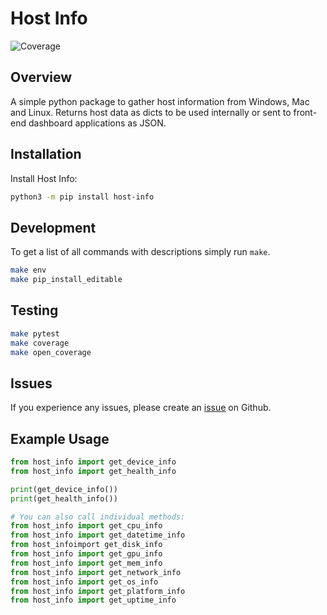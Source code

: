 # Host Info

![Coverage](https://img.shields.io/badge/coverage-99%25-brightgreen)

## Overview

A simple python package to gather host information from Windows, Mac and Linux. Returns host data as dicts to be used internally or sent to front-end dashboard applications as JSON.

## Installation

Install Host Info:

```bash
python3 -m pip install host-info
```

## Development

To get a list of all commands with descriptions simply run `make`.

```bash
make env
make pip_install_editable
```

## Testing

```bash
make pytest
make coverage
make open_coverage
```

## Issues

If you experience any issues, please create an [issue](https://github.com/tsantor/host-info/issues) on Github.

## Example Usage

```python
from host_info import get_device_info
from host_info import get_health_info

print(get_device_info())
print(get_health_info())

# You can also call individual methods:
from host_info import get_cpu_info
from host_info import get_datetime_info
from host_infoimport get_disk_info
from host_info import get_gpu_info
from host_info import get_mem_info
from host_info import get_network_info
from host_info import get_os_info
from host_info import get_platform_info
from host_info import get_uptime_info
```
